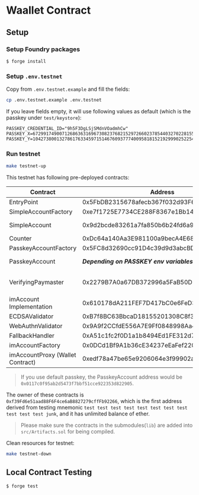 # Waallet Contract

## Setup

### Setup Foundry packages

```
$ forge install
```

### Setup `.env.testnet`

Copy from `.env.testnet.example` and fill the fields:

```bash
cp .env.testnet.example .env.testnet
```

If you leave fields empty, it will use following values as default (which is the passkey under `test/keystore`):

```env
PASSKEY_CREDENTIAL_ID="9h5F3DgLSjSMdnVOadmhCw"
PASSKEY_X=67299174900712686363169673082376821529726602378544032702281553676098545184711
PASSKEY_Y=104273800132786176334597151467609377740095818152192999025225464410568038480397
```

### Run testnet

```bash
make testnet-up
```

This testnet has following pre-deployed contracts:

| Contract                         | Address                                    | Note                          |
| -------------------------------- | ------------------------------------------ | ----------------------------- |
| EntryPoint                       | 0x5FbDB2315678afecb367f032d93F642f64180aa3 |                               |
| SimpleAccountFactory             | 0xe7f1725E7734CE288F8367e1Bb143E90bb3F0512 |                               |
| SimpleAccount                    | 0x9d2bcde83261a7fa850b6b24fd6a9a81e9599d25 | Balance: 100 ether            |
| Counter                          | 0xDc64a140Aa3E981100a9becA4E685f962f0cF6C9 |                               |
| PasskeyAccountFactory            | 0x5FC8d32690cc91D4c39d9d3abcBD16989F875707 |                               |
| PasskeyAccount                   | **_Depending on PASSKEY env variables_**   | Balance: 100 ether            |
| VerifyingPaymaster               | 0x2279B7A0a67DB372996a5FaB50D91eAA73d2eBe6 | EntryPoint deposit: 100 ether |
| imAccount Implementation         | 0x610178dA211FEF7D417bC0e6FeD39F05609AD788 |                               |
| ECDSAValidator                   | 0xB7f8BC63BbcaD18155201308C8f3540b07f84F5e |     
| WebAuthnValidator                 | 0x9A9f2CCfdE556A7E9Ff0848998Aa4a0CFD8863AE |                              |
| FallbackHandler                  | 0xA51c1fc2f0D1a1b8494Ed1FE312d7C3a78Ed91C0 |                               |
| imAccountFactory                 | 0x0DCd1Bf9A1b36cE34237eEaFef220932846BCD82 |                               |
| imAccountProxy (Wallet Contract) | 0xedf78a47be65e9206064e3f99902a969ff58ee93 | Balance: 100 ether            |

> If you use default passkey, the PasskeyAccount address would be `0x0117c0f95ab2d5473f7bbf51cce922353d822905`.

The owner of these contracts is `0xf39Fd6e51aad88F6F4ce6aB8827279cffFb92266`, which is the first address derived from testing mnemonic `test test test test test test test test test test test junk`, and it has unlimited balance of ether.

> Please make sure the contracts in the submodules(`lib`) are added into `src/Artifacts.sol` for being compiled.

Clean resources for testnet:

```bash
make testnet-down
```

## Local Contract Testing

```
$ forge test
```